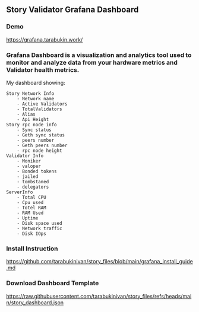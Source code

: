 ## Story Validator Grafana Dashboard

### Demo

https://grafana.tarabukin.work/


### Grafana Dashboard is a visualization and analytics tool used to monitor and analyze data from your hardware metrics and Validator health metrics. 




My dashboard showing:
```
Story Network Info
	- Network name
	- Active Validators
	- TotalValidators
	- Alias
	- Api Height
Story rpc node info
	- Sync status
	- Geth sync status
	- peers number
	- Geth peers number
	- rpc node height
Validator Info
	- Moniker
	- valoper
	- Bonded tokens
	- jailed
	- tombstaned
	- delegators
ServerInfo
	- Total CPU
	- Cpu used
	- Totel RAM
	- RAM Used
	- Uptime
	- Disk space used
	- Network traffic
	- Disk IOps

```
### Install Instruction

https://github.com/tarabukinivan/story_files/blob/main/grafana_install_guide.md

### Download Dashboard Template

https://raw.githubusercontent.com/tarabukinivan/story_files/refs/heads/main/story_dashboard.json



